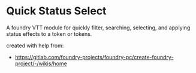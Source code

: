# Quick Status Select

A foundry VTT module for quickly filter, searching, selecting, and applying status effects to a token or tokens.

created with help from:

- https://gitlab.com/foundry-projects/foundry-pc/create-foundry-project/-/wikis/home

<script type="text/javascript" src="https://cdnjs.buymeacoffee.com/1.0.0/button.prod.min.js" data-name="bmc-button" data-slug="jverba" data-color="#5F7FFF" data-emoji=""  data-font="Inter" data-text="Buy me a coffee" data-outline-color="#000000" data-font-color="#ffffff" data-coffee-color="#FFDD00" ></script>
